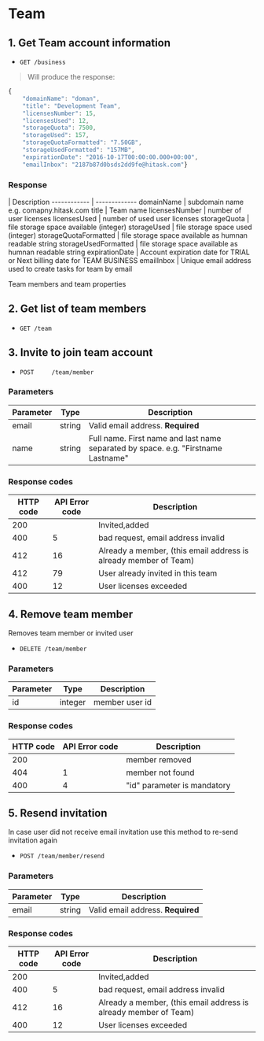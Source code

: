 # Team

## 1. Get Team account information

* `GET /business`

> Will produce the response: 

```js
{
    "domainName": "doman",
    "title": "Development Team",
    "licensesNumber": 15,
    "licensesUsed": 12,
    "storageQuota": 7500,
    "storageUsed": 157,
    "storageQuotaFormatted": "7.50GB",
    "storageUsedFormatted": "157MB",
    "expirationDate": "2016-10-17T00:00:00.000+00:00",
    "emailInbox": "2187b87d0bsds2dd9fe@hitask.com"}
```
### Response

  | Description 
------------ | ------------- 
domainName | subdomain name e.g. comapny.hitask.com 
title | Team name
licensesNumber | number of user licenses
licensesUsed | number of used user licenses
storageQuota | file storage space available (integer)
storageUsed | file storage space used (integer)
storageQuotaFormatted | file storage space available as humnan readable string
storageUsedFormatted | file storage space available as humnan readable string
expirationDate | Account expiration date for TRIAL or Next billing date for TEAM BUSINESS
emailInbox | Unique email address used to create tasks for team by email



Team members and team properties

## 2. Get list of team members

* `GET /team`

## 3. Invite to join team account

* `POST 	/team/member` 

### Parameters

Parameter | Type | Description
------------ | ------------- | ------------
email | string | Valid email address. **Required**
name | string | Full name. First name and last name separated by space. e.g. "Firstname Lastname"

### Response codes

HTTP code | API Error code | Description
------------ | ------------- | ------------
200 |  | Invited,added
400 | 5 | bad request, email address invalid
412 | 16 | Already a member, (this email address is already member of Team)
412 | 79 | User already invited in this team
400 | 12 | User licenses exceeded


## 4. Remove team member

Removes team member or invited user

* `DELETE /team/member`

### Parameters

Parameter | Type | Description
------------ | ------------- | ------------
id | integer | member user id

### Response codes

HTTP code | API Error code | Description
------------ | ------------- | ------------
200 |  | member removed
404 | 1 | member not found
400 | 4 | "id" parameter is mandatory

## 5. Resend invitation

In case user did not receive email invitation use this method to re-send invitation again

* `POST /team/member/resend`

### Parameters

Parameter | Type | Description
------------ | ------------- | ------------
email | string | Valid email address. **Required**

### Response codes

HTTP code | API Error code | Description
------------ | ------------- | ------------
200 |  | Invited,added
400 | 5 | bad request, email address invalid
412 | 16 | Already a member, (this email address is already member of Team)
400 | 12 | User licenses exceeded
